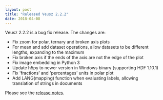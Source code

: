 ```yaml
---
layout: post
title: "Released Veusz 2.2.2"
date: 2018-04-08
---
```


Veusz 2.2.2 is a bug fix release. The changes are:

 *  Fix zoom for polar, ternary and broken axis plots
 *  For mean and add dataset operations, allow datasets to be different lengths, expanding to the maximum
 *  Fix broken axis if the ends of the axis are not the edge of the plot
 *  Fix image embedding in Python 3
 *  Update h5py to newer version in Windows binary (supporting HDF 1.10.1)
 *  Fix 'fractions' and 'percentages' units in polar plot
 *  Add LANG(mapping) function when evaluating labels, allowing translation of strings in documents

Please see the [release notes](/releasenotes/2.2.2.txt).
